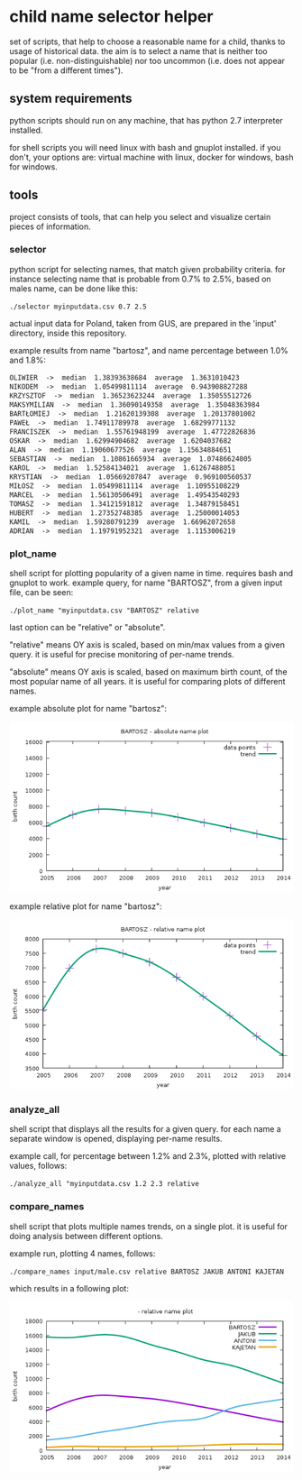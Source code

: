 <meta http-equiv='Content-Type' content='text/html; charset=utf-8' />

# child name selector helper

set of scripts, that help to choose a reasonable name for a child, thanks to usage of historical data.
the aim is to select a name that is neither too popular (i.e. non-distinguishable) nor too uncommon (i.e. does not appear to be "from a different times").


## system requirements

python scripts should run on any machine, that has python 2.7 interpreter installed.

for shell scripts you will need linux with bash and gnuplot installed.
if you don't, your options are: virtual machine with linux, docker for windows, bash for windows.


## tools

project consists of tools, that can help you select and visualize certain pieces of information.


### selector

python script for selecting names, that match given probability criteria.
for instance selecting name that is probable from 0.7% to 2.5%, based on males name, can be done like this:

`./selector myinputdata.csv 0.7 2.5`

actual input data for Poland, taken from GUS, are prepared in the 'input' directory, inside this repository.

example results from name "bartosz", and name percentage between 1.0% and 1.8%:

    OLIWIER  ->  median  1.38393638684  average  1.3631010423
    NIKODEM  ->  median  1.05499811114  average  0.943908827288
    KRZYSZTOF  ->  median  1.36523623244  average  1.35055512726
    MAKSYMILIAN  ->  median  1.36090149358  average  1.35048363984
    BARTŁOMIEJ  ->  median  1.21620139308  average  1.20137801002
    PAWEŁ  ->  median  1.74911789978  average  1.68299771132
    FRANCISZEK  ->  median  1.55761948199  average  1.47722826836
    OSKAR  ->  median  1.62994904682  average  1.6204037682
    ALAN  ->  median  1.19060677526  average  1.15634884651
    SEBASTIAN  ->  median  1.10861665934  average  1.07486624005
    KAROL  ->  median  1.52584134021  average  1.61267488051
    KRYSTIAN  ->  median  1.05669207847  average  0.969100560537
    MIŁOSZ  ->  median  1.05499811114  average  1.10955108229
    MARCEL  ->  median  1.56130506491  average  1.49543540293
    TOMASZ  ->  median  1.34121591812  average  1.34879158451
    HUBERT  ->  median  1.27352748385  average  1.25000014053
    KAMIL  ->  median  1.59280791239  average  1.66962072658
    ADRIAN  ->  median  1.19791952321  average  1.1153006219


### plot_name

shell script for plotting popularity of a given name in time.
requires bash and gnuplot to work.
example query, for name "BARTOSZ", from a given input file, can be seen:

`./plot_name "myinputdata.csv "BARTOSZ" relative`

last option can be "relative" or "absolute".

"relative" means OY axis is scaled, based on min/max values from a given query.
it is useful for precise monitoring of per-name trends.

"absolute" means OY axis is scaled, based on maximum birth count, of the most popular name of all years.
it is useful for comparing plots of different names.

example absolute plot for name "bartosz":

![absolute plot](pic/bartosz_absolute.png)

example relative plot for name "bartosz":

![relative plot](pic/bartosz_relative.png)


### analyze_all

shell script that displays all the results for a given query.
for each name a separate window is opened, displaying per-name results.

example call, for percentage between 1.2% and 2.3%, plotted with relative values, follows:

`./analyze_all "myinputdata.csv 1.2 2.3 relative`


### compare_names

shell script that plots multiple names trends, on a single plot.
it is useful for doing analysis between different options.

example run, plotting 4 names, follows:

`./compare_names input/male.csv relative BARTOSZ JAKUB ANTONI KAJETAN`

which results in a following plot:

![name comparing plot](pic/name_comparison_example.png)
